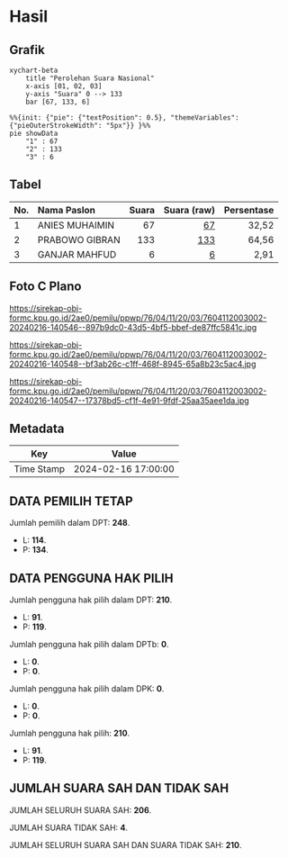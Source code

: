 # Hasil

## Grafik

```mermaid
xychart-beta
    title "Perolehan Suara Nasional"
    x-axis [01, 02, 03]
    y-axis "Suara" 0 --> 133
    bar [67, 133, 6]
```

```mermaid
%%{init: {"pie": {"textPosition": 0.5}, "themeVariables": {"pieOuterStrokeWidth": "5px"}} }%%
pie showData
    "1" : 67
    "2" : 133
    "3" : 6
```

## Tabel

| No. | Nama Paslon    | Suara | Suara (raw) | Persentase |
|:--- |:-------------- | -----:| -----------:| ----------:|
| 1   | ANIES MUHAIMIN | 67    | [67][p-1]   | 32,52      |
| 2   | PRABOWO GIBRAN | 133   | [133][p-2]  | 64,56      |
| 3   | GANJAR MAHFUD  | 6     | [6][p-3]    | 2,91       |


[p-1]: https://github.com/gigit-pemilu/pemilu-2024/blob/main/pilpres/hitung-suara/sub/76-sulawesi-barat/sub/04-polewali-mandar/sub/11-limboro/sub/2003-tandassura/sub/002-tps/sub/paslon-1.txt
[p-2]: https://github.com/gigit-pemilu/pemilu-2024/blob/main/pilpres/hitung-suara/sub/76-sulawesi-barat/sub/04-polewali-mandar/sub/11-limboro/sub/2003-tandassura/sub/002-tps/sub/paslon-2.txt
[p-3]: https://github.com/gigit-pemilu/pemilu-2024/blob/main/pilpres/hitung-suara/sub/76-sulawesi-barat/sub/04-polewali-mandar/sub/11-limboro/sub/2003-tandassura/sub/002-tps/sub/paslon-3.txt

## Foto C Plano

https://sirekap-obj-formc.kpu.go.id/2ae0/pemilu/ppwp/76/04/11/20/03/7604112003002-20240216-140546--897b9dc0-43d5-4bf5-bbef-de87ffc5841c.jpg

https://sirekap-obj-formc.kpu.go.id/2ae0/pemilu/ppwp/76/04/11/20/03/7604112003002-20240216-140548--bf3ab26c-c1ff-468f-8945-65a8b23c5ac4.jpg

https://sirekap-obj-formc.kpu.go.id/2ae0/pemilu/ppwp/76/04/11/20/03/7604112003002-20240216-140547--17378bd5-cf1f-4e91-9fdf-25aa35aee1da.jpg


## Metadata

| Key        | Value               |
| ---------- | ------------------- |
| Time Stamp | 2024-02-16 17:00:00 |


## DATA PEMILIH TETAP

Jumlah pemilih dalam DPT: **248**.
 * L: **114**.
 * P: **134**.

## DATA PENGGUNA HAK PILIH

Jumlah pengguna hak pilih dalam DPT: **210**.
 * L: **91**.
 * P: **119**.

Jumlah pengguna hak pilih dalam DPTb: **0**.
 * L: **0**.
 * P: **0**.

Jumlah pengguna hak pilih dalam DPK: **0**.
 * L: **0**.
 * P: **0**.

Jumlah pengguna hak pilih: **210**.
 * L: **91**.
 * P: **119**.

## JUMLAH SUARA SAH DAN TIDAK SAH

JUMLAH SELURUH SUARA SAH: **206**.

JUMLAH SUARA TIDAK SAH: **4**.

JUMLAH SELURUH SUARA SAH DAN SUARA TIDAK SAH: **210**.


